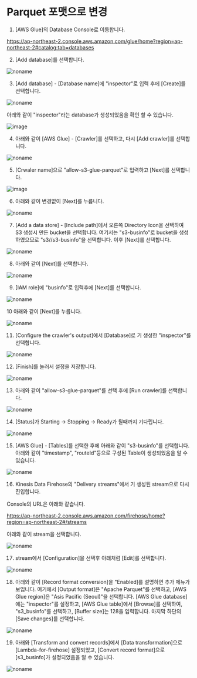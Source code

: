 # Parquet 포맷으로 변경

1) [AWS Glue]의 Database Console로 이동합니다. 

https://ap-northeast-2.console.aws.amazon.com/glue/home?region=ap-northeast-2#catalog:tab=databases

2) [Add database]를 선택합니다. 
 
![noname](https://user-images.githubusercontent.com/52392004/163971394-fd9f1c43-38f5-4532-aa89-e107ff72a99a.png)

3) [Add database] - [Database name]에 "inspector"로 입력 후에 [Create]를 선택합니다.  

![noname](https://user-images.githubusercontent.com/52392004/163971602-6b241c74-340f-4b70-a9f5-9d8de9b44da9.png)

아래와 같이 "inspector"라는 database가 생성되었음을 확인 할 수 있습니다.

![image](https://user-images.githubusercontent.com/52392004/163971864-d04fdd0e-601b-41cb-8777-d4a1f30d52c6.png)

4) 아래와 같이 [AWS Glue] - [Crawler]를 선택하고, 다시 [Add crawler]를 선택합니다. 

![noname](https://user-images.githubusercontent.com/52392004/163972220-68cd20f2-1937-4a7f-aa30-8e521720e8df.png)

5) [Crwaler name]으로 "allow-s3-glue-parquet"로 입력하고 [Next]를 선택합니다. 
 
![image](https://user-images.githubusercontent.com/52392004/163972492-df51b720-f976-4862-a703-1ea6dfb5c8dc.png)

6) 아래와 같이 변경없이 [Next]를 누릅니다.

![noname](https://user-images.githubusercontent.com/52392004/163972770-c2e25551-ed48-4026-a5c3-582ca2ea234b.png)

7) [Add a data store] - [Include path]에서 오른쪽 Directory Icon을 선택하여 S3 생성시 만든 bucket을 선택합니다. 여기서는 "s3-businfo"로 bucket을 생성하였으므로 "s3//s3-businfo"을 선택합니다. 이후 [Next]를 선택합니다. 

![noname](https://user-images.githubusercontent.com/52392004/163973390-0c469fc5-6e3b-4e0b-831b-718f7a33e0f4.png)

8) 아래와 같이 [Next]를 선택합니다.

![noname](https://user-images.githubusercontent.com/52392004/163973538-3e56b31d-21fe-4ccd-b050-25571f9f2a99.png)

9) [IAM role]에 "businfo"로 입력후에 [Next]를 선택합니다. 

![noname](https://user-images.githubusercontent.com/52392004/163973815-9a2b21a2-670d-478d-b676-5de64a4a5986.png)

10 아래와 같이 [Next]를 누릅니다. 

![noname](https://user-images.githubusercontent.com/52392004/163973985-54fbc4db-caba-49a8-a12e-8a9f1ff03639.png)

11) [Configure the crawler's output]에서 [Database]로 기 생성한 "inspector"를 선택합니다. 

![noname](https://user-images.githubusercontent.com/52392004/163974350-32f263ab-52be-40de-aedb-1bb428adf8cf.png)


12) [Finish]를 눌러서 설정을 저장합니다. 

![noname](https://user-images.githubusercontent.com/52392004/163974498-ad4d1fba-434e-4e0c-9db2-bf4e58520426.png)

13) 아래와 같이 "allow-s3-glue-parquet"를 선택 후에 [Run crawler]를 선택합니다. 

![noname](https://user-images.githubusercontent.com/52392004/163974880-843a1a98-bd68-4bfd-ac25-f60feb2b8349.png)

14) [Status]가 Starting -> Stopping -> Ready가 될때까지 기다립니다. 

![noname](https://user-images.githubusercontent.com/52392004/163975324-1c1ed4e4-7687-4522-9eac-958cc3806340.png)

15) [AWS Glue] - [Tables]를 선택한 후에 아래와 같이 "s3-businfo"를 선택합니다. 아래와 같이 "timestamp", "routeId"등으로 구성된 Table이 생성되었음을 알 수 있습니다. 

![noname](https://user-images.githubusercontent.com/52392004/163982331-f30a3007-7816-4376-a971-a038d1291b55.png)

16) Kinesis Data Firehose의 "Delivery streams"에서 기 생성된 stream으로 다시 진입합니다. 

Console의 URL은 아래와 같습니다. 

https://ap-northeast-2.console.aws.amazon.com/firehose/home?region=ap-northeast-2#/streams

아래와 같이 stream을 선택합니다. 

![noname](https://user-images.githubusercontent.com/52392004/163983272-c8a3581c-8b8b-4ab1-95ee-8e4e60165048.png)

17) stream에서 [Configuration]을 선택후 아래처럼 [Edit]를 선택합니다. 

![noname](https://user-images.githubusercontent.com/52392004/163983564-c191fa10-d6f0-4014-a328-51168e94d236.png)

18) 아래와 같이 [Record format conversion]을 "Enabled]를 설명하면 추가 메뉴가 보입니다. 여기에서 [Output format]은 "Apache Parquet"를 선택하고, [AWS Glue region]은 "Asis Pacific (Seoul)"을 선택합니다. [AWS Glue database]에는 "inspector"를 설정하고, [AWS Glue table]에서 [Browse]를 선택하여, "s3_businfo"를 선택하고, [Buffer size]는 128을 입력합니다. 마지막 하단의 [Save changes]를 선택합니다. 

![noname](https://user-images.githubusercontent.com/52392004/163986408-7039ed04-5805-4b29-8e84-1444e606c1fd.png)

19) 아래와 [Transform and convert records]에서 [Data transformation]으로 [Lambda-for-firehose] 설정되었고, [Convert record format]으로 [s3_businfo]가 설정되었음을 알 수 있습니다.

![noname](https://user-images.githubusercontent.com/52392004/163986988-36836d2c-7a64-4a40-b108-a8f365c78ae2.png)

